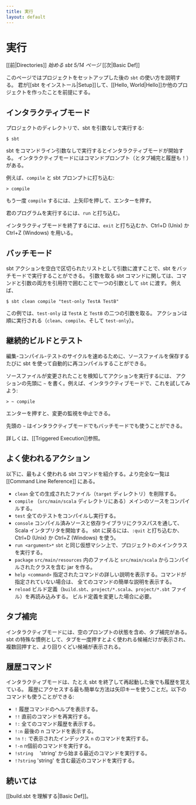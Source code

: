 ```yaml
---
title: 実行
layout: default
---
```


# 実行

[[前|Directories]] _始める sbt 5/14 ページ_ [[次|Basic Def]]

このページではプロジェクトをセットアップした後の `sbt` の使い方を説明する。
君が[[sbt をインストール|Setup]]して、[[Hello, World|Hello]]か他のプロジェクトを作ったことを前提にする。

## インタラクティブモード

プロジェクトのディレクトリで、sbt を引数なしで実行する:

```text
$ sbt
```

sbt をコマンドライン引数なしで実行するとインタラクティブモードが開始する。
インタラクティブモードにはコマンドプロンプト（とタブ補完と履歴も！）がある。

例えば、`compile` と sbt プロンプトに打ち込む:

```text
> compile
```

もう一度 `compile` するには、上矢印を押して、エンターを押す。

君のプログラムを実行するには、`run` と打ち込む。

インタラクティブモードを終了するには、`exit` と打ち込むか、Ctrl+D (Unix) か Ctrl+Z (Windows) を用いる。

## バッチモード

sbt アクションを空白で区切られたリストとして引数に渡すことで、sbt をバッチモードで実行することができる。
引数を取る sbt コマンドに関しては、コマンドと引数の両方を引用符で囲むことで一つの引数として `sbt` に渡す。
例えば、

```text
$ sbt clean compile "test-only TestA TestB"
```

この例では、`test-only` は `TestA` と `TestB` の二つの引数を取る。
アクションは順に実行される（`clean`、`compile`、そして `test-only`）。

## 継続的ビルドとテスト

編集-コンパイル-テストのサイクルを速めるために、ソースファイルを保存するたびに
sbt を使って自動的に再コンパイルすることができる。

ソースファイルが変更されたことを検知してアクションを実行するには、
アクションの先頭に `~` を書く。例えば、インタラクティブモードで、これを試してみよう:

```text
> ~ compile
```

エンターを押すと、変更の監視を中止できる。

先頭の `~` はインタラクティブモードでもバッチモードでも使うことができる。

詳しくは、[[Triggered Execution]]参照。

## よく使われるアクション

以下に、最もよく使われる sbt コマンドを紹介する。より完全な一覧は [[Command Line Reference]] にある。

* `clean`
  全ての生成されたファイル（`target` ディレクトリ）を削除する。
* `compile`
  （`src/main/scala` ディレクトリにある）メインのソースをコンパイルする。
* `test`
  全てのテストをコンパイルし実行する。
* `console`
  コンパイル済みソースと依存ライブラリにクラスパスを通して、Scala インタプリタを開始する。
  sbt に戻るには、`:quit` と打ち込むか、Ctrl+D (Unix) か Ctrl+Z (Windows) を使う。
* `run <argument>*`
  `sbt` と同じ仮想マシン上で、プロジェクトのメインクラスを実行する。
* `package`
  `src/main/resources` 内のファイルと `src/main/scala` からコンパイルされたクラスを含む jar を作る。
* `help <command>`
  指定されたコマンドの詳しい説明を表示する。コマンドが指定されていない場合は、
  全てのコマンドの簡単な説明を表示する。
* `reload`
  ビルド定義（`build.sbt`、`project/*.scala`、`project/*.sbt` ファイル）を再読み込みする。
  ビルド定義を変更した場合に必要。
  
## タブ補完

インタラクティブモードには、空のプロンプトの状態を含め、タブ補完がある。
sbt の特殊な慣例として、タブを一度押すとよく使われる候補だけが表示され、
複数回押すと、より回りくどい候補が表示される。

## 履歴コマンド

インタラクティブモードは、たとえ sbt を終了して再起動した後でも履歴を覚えている。
履歴にアクセスする最も簡単な方法は矢印キーを使うことだ。以下のコマンドも使うことができる:

 * `!`
  履歴コマンドのヘルプを表示する。
 * `!!`
  直前のコマンドを再実行する。
 * `!:`
  全てのコマンド履歴を表示する。
 * `!:n`
  最後の n コマンドを表示する。
 * `!n`
  `!:` で表示されたインデックス `n` のコマンドを実行する。
 * `!-n`
  n個前のコマンドを実行する。
 * `!string`
 　'string' から始まる最近のコマンドを実行する。
 * `!?string`
  'string' を含む最近のコマンドを実行する。

## 続いては

[[build.sbt を理解する|Basic Def]]。
